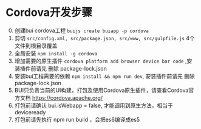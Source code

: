 # Cordova开发步骤

0. 创建bui cordova工程 `buijs create buiapp -p cordova`
1. 剪切 `src/config.xml, src/package.json, src/www, src/gulpfile.js` 4个文件到根目录覆盖
2. 全局安装 `npm install -g cordova`
3. 增加需要的原生插件 `cordova platform add browser device bar code` ,安装插件前请先 删除 package-lock.json 
4. 安装bui工程需要的依赖 `npm install && npm run dev`, 安装插件前请先 删除 package-lock.json 
5. BUI只负责当前的UI构建，打包及使用Cordova原生插件，请查看Cordova官方文档  https://cordova.apache.org/
6. 打包前请确认 bui.isWebapp = false, 才能调用到原生方法，相当于 deviceready 
7. 打包前请先执行 npm run build ，会把es6编译成es5 